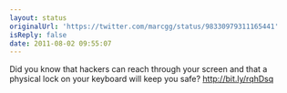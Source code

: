 ```yaml
---
layout: status
originalUrl: 'https://twitter.com/marcgg/status/98330979311165441'
isReply: false
date: 2011-08-02 09:55:07
---
```


Did you know that hackers can reach through your screen and that a physical lock on your keyboard will keep you safe? http://bit.ly/rqhDsq
